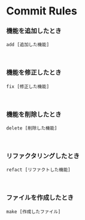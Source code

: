 # Commit Rules

### 機能を追加したとき
```
add [追加した機能]
```

<br>

### 機能を修正したとき
```
fix [修正した機能]
```

<br>

### 機能を削除したとき
```
delete [削除した機能]
```

<br>

### リファクタリングしたとき
```
refact [リファクトした機能]
```

<br>

### ファイルを作成したとき
```
make [作成したファイル]
```